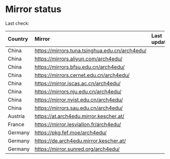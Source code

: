 <script src="./time.js"></script>
# Mirror status
Last check: <script type="text/javascript">localize(1704475085.408802);</script>

|Country|Mirror|Last update|
|:------|:-----|:----------|
|China|https://mirrors.tuna.tsinghua.edu.cn/arch4edu/|<script type="text/javascript">localize(1704436307);</script>|
|China|https://mirrors.aliyun.com/arch4edu/|<script type="text/javascript">localize(1704436307);</script>|
|China|https://mirrors.bfsu.edu.cn/arch4edu/|<script type="text/javascript">localize(1704436307);</script>|
|China|https://mirrors.cernet.edu.cn/arch4edu/|<script type="text/javascript">localize(1704436307);</script>|
|China|https://mirror.iscas.ac.cn/arch4edu/|<script type="text/javascript">localize(1704436307);</script>|
|China|https://mirrors.nju.edu.cn/arch4edu/|<script type="text/javascript">localize(1704350062);</script>|
|China|https://mirror.nyist.edu.cn/arch4edu/|<script type="text/javascript">localize(1704436307);</script>|
|China|https://mirrors.sau.edu.cn/arch4edu/|<script type="text/javascript">localize(1704436307);</script>|
|Austria|https://at.arch4edu.mirror.kescher.at/|<script type="text/javascript">localize(1704436307);</script>|
|France|https://mirror.lesviallon.fr/arch4edu/|<script type="text/javascript">localize(1704436307);</script>|
|Germany|https://pkg.fef.moe/arch4edu/|<script type="text/javascript">localize(1704436307);</script>|
|Germany|https://de.arch4edu.mirror.kescher.at/|<script type="text/javascript">localize(1704436307);</script>|
|Germany|https://mirror.sunred.org/arch4edu/|<script type="text/javascript">localize(1704436307);</script>|

<script src="./tablefilter/tablefilter.js"></script>
<script src="./table.js"></script>